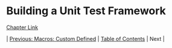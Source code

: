 # Building a Unit Test Framework
[Chapter Link](http://www.gigamonkeys.com/book/practical-building-a-unit-test-framework.html)

| [Previous: Macros: Custom Defined](../08/README.md) | [Table of Contents](../README.md#notes) | Next |
